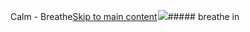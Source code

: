 
Calm - Breathe[Skip to main content](#main-content)![](data:image/gif;base64,R0lGODlhAQABAIAAAAAAAP///yH5BAEAAAAALAAAAAABAAEAAAIBRAA7)![](/_next/image?url=%2F_next%2Fstatic%2Fmedia%2Fjasper-lake.76216dbe.jpg&w=3840&q=75)##### breathe in
